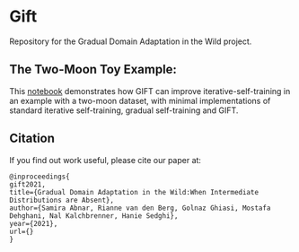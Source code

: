 # Gift
Repository for the Gradual Domain Adaptation in the Wild project.

## The Two-Moon Toy Example:
This [notebook](https://colab.research.google.com/github/samiraabnar/Gift/blob/main/notebooks/noisy_two_moon.ipynb) demonstrates how GIFT can improve iterative-self-training in an example with a two-moon dataset, with minimal implementations of standard iterative self-training, gradual self-training and GIFT. 

## Citation

If you find out work useful, please cite our paper at:

```
@inproceedings{
gift2021,
title={Gradual Domain Adaptation in the Wild:When Intermediate Distributions are Absent},
author={Samira Abnar, Rianne van den Berg, Golnaz Ghiasi, Mostafa Dehghani, Nal Kalchbrenner, Hanie Sedghi},
year={2021},
url={}
}
```
